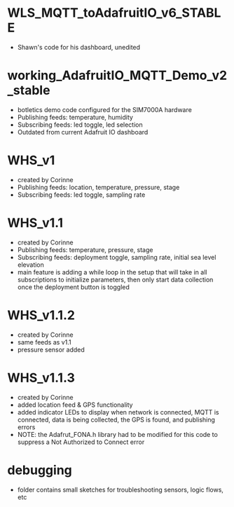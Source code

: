 # WLS_MQTT_toAdafruitIO_v6_STABLE
- Shawn's code for his dashboard, unedited

# working_AdafruitIO_MQTT_Demo_v2_stable
- botletics demo code configured for the SIM7000A hardware
- Publishing feeds: temperature, humidity
- Subscribing feeds: led toggle, led selection
- Outdated from current Adafruit IO dashboard

# WHS_v1
- created by Corinne
- Publishing feeds: location, temperature, pressure, stage
- Subscribing feeds: led toggle, sampling rate

# WHS_v1.1
- created by Corinne
- Publishing feeds: temperature, pressure, stage
- Subscribing feeds: deployment toggle, sampling rate, initial sea level elevation
- main feature is adding a while loop in the setup that will take in all subscriptions
to initialize parameters, then only start data collection once the deployment button
is toggled

# WHS_v1.1.2 
- created by Corinne
- same feeds as v1.1
- pressure sensor added

# WHS_v1.1.3
- created by Corinne
- added location feed & GPS functionality
- added indicator LEDs to display when network is connected, MQTT is connected, data is being collected, the GPS is found, and publishing errors
- NOTE: the Adafrut_FONA.h library had to be modified for this code to suppress a Not Authorized to Connect error

# debugging
- folder contains small sketches for troubleshooting sensors, logic flows, etc